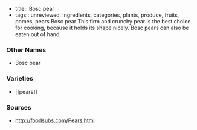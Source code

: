 - title:: Bosc pear
- tags:: unreviewed, ingredients, categories, plants, produce, fruits, pomes, pears
Bosc pear This firm and crunchy pear is the best choice for cooking, because it holds its shape nicely. Bosc pears can also be eaten out of hand.

### Other Names

* Bosc pear

### Varieties

* [[pears]]

### Sources
* http://foodsubs.com/Pears.html
